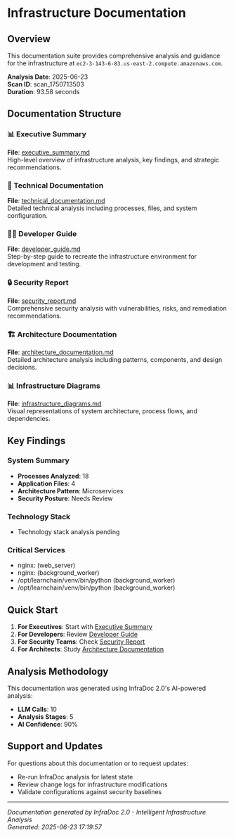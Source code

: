 # Infrastructure Documentation

## Overview

This documentation suite provides comprehensive analysis and guidance for the infrastructure at `ec2-3-143-6-83.us-east-2.compute.amazonaws.com`.

**Analysis Date**: 2025-06-23  
**Scan ID**: scan_1750713503  
**Duration**: 93.58 seconds

## Documentation Structure

### 📊 Executive Summary
**File**: [executive_summary.md](./executive_summary.md)  
High-level overview of infrastructure analysis, key findings, and strategic recommendations.

### 🔧 Technical Documentation
**File**: [technical_documentation.md](./technical_documentation.md)  
Detailed technical analysis including processes, files, and system configuration.

### 👨‍💻 Developer Guide
**File**: [developer_guide.md](./developer_guide.md)  
Step-by-step guide to recreate the infrastructure environment for development and testing.

### 🔒 Security Report
**File**: [security_report.md](./security_report.md)  
Comprehensive security analysis with vulnerabilities, risks, and remediation recommendations.

### 🏗️ Architecture Documentation
**File**: [architecture_documentation.md](./architecture_documentation.md)  
Detailed architecture analysis including patterns, components, and design decisions.

### 📊 Infrastructure Diagrams
**File**: [infrastructure_diagrams.md](./infrastructure_diagrams.md)  
Visual representations of system architecture, process flows, and dependencies.

## Key Findings

### System Summary
- **Processes Analyzed**: 18
- **Application Files**: 4
- **Architecture Pattern**: Microservices
- **Security Posture**: Needs Review

### Technology Stack
- Technology stack analysis pending

### Critical Services
- nginx: (web_server)
- nginx: (background_worker)
- /opt/learnchain/venv/bin/python (background_worker)
- /opt/learnchain/venv/bin/python (background_worker)

## Quick Start

1. **For Executives**: Start with [Executive Summary](./executive_summary.md)
2. **For Developers**: Review [Developer Guide](./developer_guide.md)
3. **For Security Teams**: Check [Security Report](./security_report.md)
4. **For Architects**: Study [Architecture Documentation](./architecture_documentation.md)

## Analysis Methodology

This documentation was generated using InfraDoc 2.0's AI-powered analysis:

- **LLM Calls**: 10
- **Analysis Stages**: 5
- **AI Confidence**: 90%

## Support and Updates

For questions about this documentation or to request updates:
- Re-run InfraDoc analysis for latest state
- Review change logs for infrastructure modifications
- Validate configurations against security baselines

---

*Documentation generated by InfraDoc 2.0 - Intelligent Infrastructure Analysis*  
*Generated: 2025-06-23 17:19:57*
